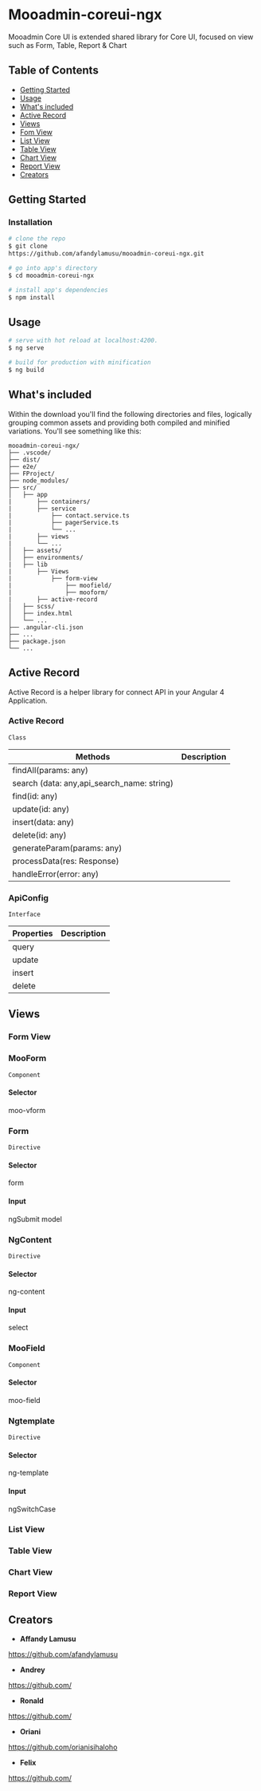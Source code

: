 # Mooadmin-coreui-ngx
Mooadmin Core UI is extended shared library for Core UI, focused on view such as Form, Table, Report & Chart

## Table of Contents
* [Getting Started](#getting-started)
* [Usage](#usage)
* [What's included](#whats-included)
* [Active Record](#active-record)
* [Views](#Views)
* [Fom View](#form-view)
* [List View](#list-view)
* [Table View](#table-view)
* [Chart View](#chart-view)
* [Report View](#report-view)
* [Creators](#creators)

## Getting Started
### Installation

``` bash
# clone the repo
$ git clone 
https://github.com/afandylamusu/mooadmin-coreui-ngx.git 

# go into app's directory
$ cd mooadmin-coreui-ngx

# install app's dependencies
$ npm install
```

## Usage

``` bash
# serve with hot reload at localhost:4200.
$ ng serve

# build for production with minification
$ ng build
```
## What's included
Within the download you'll find the following directories and files, logically grouping common assets and providing both compiled and minified variations. You'll see something like this:

```
mooadmin-coreui-ngx/
├── .vscode/
├── dist/
├── e2e/
├── FProject/
├── node_modules/
├── src/
│   ├── app
|       ├── containers/
|       ├── service
|           ├── contact.service.ts
|           ├── pagerService.ts
|           └── ...
|       ├── views
|       └── ...
│   ├── assets/
│   ├── environments/
|   ├── lib
|       ├── Views
|           ├── form-view
|               ├── moofield/
|               ├── mooform/
|       ├── active-record   
│   ├── scss/
│   ├── index.html
│   └── ...
├── .angular-cli.json
├── ...
├── package.json
└── ...
```
## Active Record

Active Record is a helper library for connect API in your Angular 4 Application.

### Active Record
`Class`  

| Methods       | Description                                                                                                           |
| ---------         | -----------                                                                                                           |
| findAll(params: any)            |                                                                                            |
| search (data: any,api_search_name: string)           |                           |
| find(id: any)       |  |
| update(id: any)         |                                                                                          |
| insert(data: any)  |                            |
| delete(id: any)         |                                    |
| generateParam(params: any)       |                   |
| processData(res: Response)        |                     |
| handleError(error: any)       |                        |


### ApiConfig
 `Interface`

| Properties     | Description                                                                                                           |
| ---------         | -----------                                                                                                           |
| query            |                                                                                            |
| update           |                           |
| insert       |  |
| delete |                            |


## Views
 ### Form View
  ### MooForm
  `Component`
   #### Selector
   moo-vform

  ### Form
  `Directive`
   #### Selector
   form
   #### Input
   ngSubmit
   model

  ### NgContent
  `Directive`
   #### Selector
   ng-content
   #### Input 
   select

  ### MooField
  `Component`
   #### Selector 
   moo-field

  ### Ngtemplate
  `Directive`
   #### Selector
  ng-template
  #### Input 
  ngSwitchCase


 ### List View
 ### Table View
 ### Chart View
 ### Report View


## Creators
- **Affandy Lamusu**

<https://github.com/afandylamusu>

- **Andrey**

<https://github.com/>


- **Ronald**

<https://github.com/>


- **Oriani**

<https://github.com/orianisihaloho>

- **Felix**

<https://github.com/>




